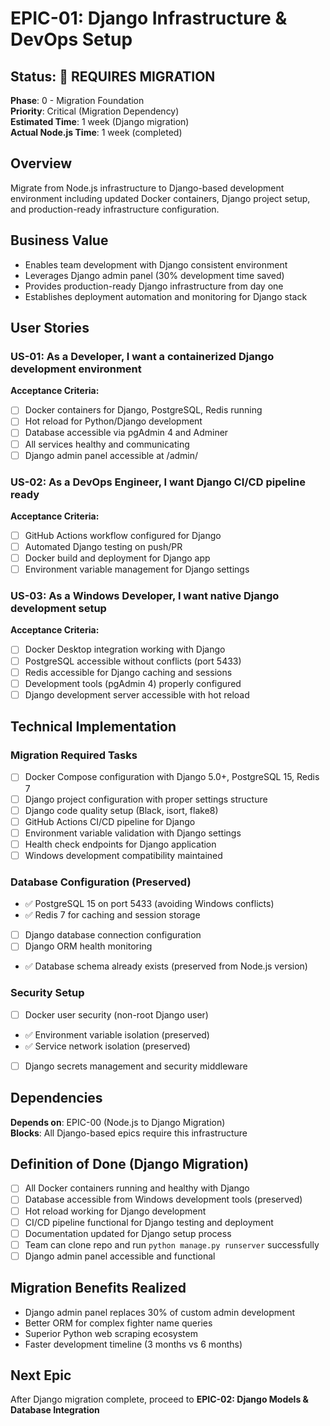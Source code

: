 # EPIC-01: Django Infrastructure & DevOps Setup

## Status: 🔄 REQUIRES MIGRATION
**Phase**: 0 - Migration Foundation  
**Priority**: Critical (Migration Dependency)  
**Estimated Time**: 1 week (Django migration)  
**Actual Node.js Time**: 1 week (completed)  

## Overview
Migrate from Node.js infrastructure to Django-based development environment including updated Docker containers, Django project setup, and production-ready infrastructure configuration.

## Business Value
- Enables team development with Django consistent environment
- Leverages Django admin panel (30% development time saved)
- Provides production-ready Django infrastructure from day one
- Establishes deployment automation and monitoring for Django stack

## User Stories

### US-01: As a Developer, I want a containerized Django development environment
**Acceptance Criteria:**
- [ ] Docker containers for Django, PostgreSQL, Redis running
- [ ] Hot reload for Python/Django development
- [ ] Database accessible via pgAdmin 4 and Adminer
- [ ] All services healthy and communicating
- [ ] Django admin panel accessible at /admin/

### US-02: As a DevOps Engineer, I want Django CI/CD pipeline ready
**Acceptance Criteria:**
- [ ] GitHub Actions workflow configured for Django
- [ ] Automated Django testing on push/PR
- [ ] Docker build and deployment for Django app
- [ ] Environment variable management for Django settings

### US-03: As a Windows Developer, I want native Django development setup
**Acceptance Criteria:**
- [ ] Docker Desktop integration working with Django
- [ ] PostgreSQL accessible without conflicts (port 5433)
- [ ] Redis accessible for Django caching and sessions
- [ ] Development tools (pgAdmin 4) properly configured
- [ ] Django development server accessible with hot reload

## Technical Implementation

### Migration Required Tasks
- [ ] Docker Compose configuration with Django 5.0+, PostgreSQL 15, Redis 7
- [ ] Django project configuration with proper settings structure
- [ ] Django code quality setup (Black, isort, flake8)
- [ ] GitHub Actions CI/CD pipeline for Django
- [ ] Environment variable validation with Django settings
- [ ] Health check endpoints for Django application
- [ ] Windows development compatibility maintained

### Database Configuration (Preserved)
- ✅ PostgreSQL 15 on port 5433 (avoiding Windows conflicts)
- ✅ Redis 7 for caching and session storage
- [ ] Django database connection configuration
- [ ] Django ORM health monitoring
- ✅ Database schema already exists (preserved from Node.js version)

### Security Setup
- [ ] Docker user security (non-root Django user)
- ✅ Environment variable isolation (preserved)
- ✅ Service network isolation (preserved)
- [ ] Django secrets management and security middleware

## Dependencies
**Depends on**: EPIC-00 (Node.js to Django Migration)  
**Blocks**: All Django-based epics require this infrastructure

## Definition of Done (Django Migration)
- [ ] All Docker containers running and healthy with Django
- [ ] Database accessible from Windows development tools (preserved)
- [ ] Hot reload working for Django development
- [ ] CI/CD pipeline functional for Django testing and deployment
- [ ] Documentation updated for Django setup process
- [ ] Team can clone repo and run `python manage.py runserver` successfully
- [ ] Django admin panel accessible and functional

## Migration Benefits Realized
- Django admin panel replaces 30% of custom admin development
- Better ORM for complex fighter name queries
- Superior Python web scraping ecosystem
- Faster development timeline (3 months vs 6 months)

## Next Epic
After Django migration complete, proceed to **EPIC-02: Django Models & Database Integration**
